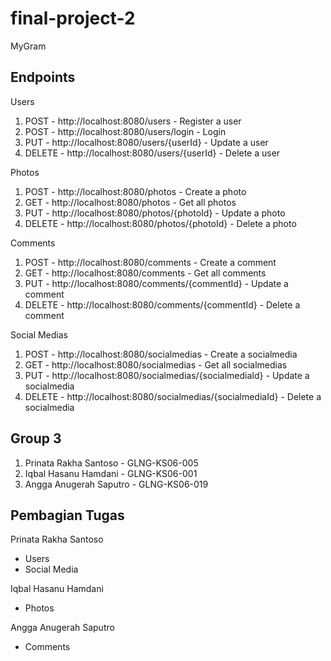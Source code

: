 # final-project-2
MyGram

## Endpoints
Users
1. POST - http://localhost:8080/users - Register a user
2. POST - http://localhost:8080/users/login - Login
3. PUT - http://localhost:8080/users/{userId} - Update a user
4. DELETE - http://localhost:8080/users/{userId} - Delete a user

Photos
1. POST - http://localhost:8080/photos - Create a photo
2. GET - http://localhost:8080/photos - Get all photos
3. PUT - http://localhost:8080/photos/{photoId} - Update a photo
4. DELETE - http://localhost:8080/photos/{photoId} - Delete a photo

Comments
1. POST - http://localhost:8080/comments - Create a comment
2. GET - http://localhost:8080/comments - Get all comments
3. PUT - http://localhost:8080/comments/{commentId} - Update a comment
4. DELETE - http://localhost:8080/comments/{commentId} - Delete a comment

Social Medias
1. POST - http://localhost:8080/socialmedias - Create a socialmedia
2. GET - http://localhost:8080/socialmedias - Get all socialmedias
3. PUT - http://localhost:8080/socialmedias/{socialmediaId} - Update a socialmedia
4. DELETE - http://localhost:8080/socialmedias/{socialmediaId} - Delete a socialmedia


## Group 3
1. Prinata Rakha Santoso - GLNG-KS06-005
2. Iqbal Hasanu Hamdani - GLNG-KS06-001
3. Angga Anugerah Saputro - GLNG-KS06-019

## Pembagian Tugas
Prinata Rakha Santoso
- Users
- Social Media

Iqbal Hasanu Hamdani
- Photos

Angga Anugerah Saputro
- Comments
